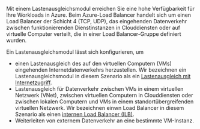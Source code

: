 Mit einem Lastenausgleichsmodul erreichen Sie eine hohe Verfügbarkeit für Ihre Workloads in Azure. Beim Azure-Load Balancer handelt sich um einen Load Balancer der Schicht 4 (TCP, UDP), das eingehenden Datenverkehr zwischen funktionierenden Dienstinstanzen in Clouddiensten oder auf virtuelle Computer verteilt, die in einer Load Balancer-Gruppe definiert wurden.
 
Ein Lastenausgleichsmodul lässt sich konfigurieren, um

- einen Lastenausgleich des auf den virtuellen Computern (VMs) eingehenden Internetdatenverkehrs herzustellen. Wir bezeichnen ein Lastenausgleichsmodul in diesem Szenario als ein [Lastenausgleich mit Internetzugriff](../articles/load-balancer/load-balancer-internet-overview.md).
- Lastenausgleich für Datenverkehr zwischen VMs in einem virtuellen Netzwerk (VNet), zwischen virtuellen Computern in Clouddiensten oder zwischen lokalen Computern und VMs in einem standortübergreifenden virtuellen Netzwerk. Wir bezeichnen einwn Load Balancer in diesem Szenario als einen [internen Load Balancer (ILB)](../articles/load-balancer/load-balancer-internal-overview.md).
- 	Weiterleiten von externem Datenverkehr an eine bestimmte VM-Instanz.

<!---HONumber=AcomDC_0224_2016-->